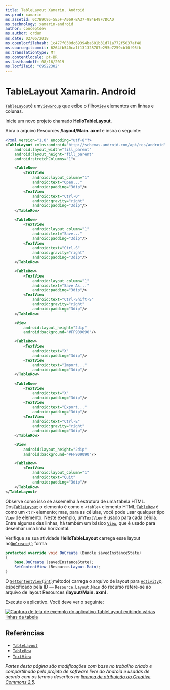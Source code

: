 ```yaml
---
title: TableLayout Xamarin. Android
ms.prod: xamarin
ms.assetid: 0C7B9C95-5E5F-A069-BA37-984E49F7DCAD
ms.technology: xamarin-android
author: conceptdev
ms.author: crdun
ms.date: 02/06/2018
ms.openlocfilehash: 1c477f030dc69394ba601b31d71a772f5037af48
ms.sourcegitcommit: 6264fb540ca1f131328707e295e7259cb10f95fb
ms.translationtype: MT
ms.contentlocale: pt-BR
ms.lasthandoff: 08/16/2019
ms.locfileid: "69522302"
---
```

# <a name="xamarinandroid-tablelayout"></a>TableLayout Xamarin. Android

[`TableLayout`](xref:Android.Widget.TableLayout)é um[`ViewGroup`](xref:Android.Views.ViewGroup)
que exibe o filho[`View`](xref:Android.Views.View)
elementos em linhas e colunas.

Inicie um novo projeto chamado **HelloTableLayout**.

Abra o arquivo Resources **/layout/Main. axml** e insira o seguinte:

```xml
<?xml version="1.0" encoding="utf-8"?>
<TableLayout xmlns:android="http://schemas.android.com/apk/res/android"
    android:layout_width="fill_parent"
    android:layout_height="fill_parent"
    android:stretchColumns="1">

    <TableRow>
        <TextView
            android:layout_column="1"
            android:text="Open..."
            android:padding="3dip"/>
        <TextView
            android:text="Ctrl-O"
            android:gravity="right"
            android:padding="3dip"/>
    </TableRow>

    <TableRow>
        <TextView
            android:layout_column="1"
            android:text="Save..."
            android:padding="3dip"/>
        <TextView
            android:text="Ctrl-S"
            android:gravity="right"
            android:padding="3dip"/>
    </TableRow>

    <TableRow>
        <TextView
            android:layout_column="1"
            android:text="Save As..."
            android:padding="3dip"/>
        <TextView
            android:text="Ctrl-Shift-S"
            android:gravity="right"
            android:padding="3dip"/>
    </TableRow>

    <View
        android:layout_height="2dip"
        android:background="#FF909090"/>

    <TableRow>
        <TextView
            android:text="X"
            android:padding="3dip"/>
        <TextView
            android:text="Import..."
            android:padding="3dip"/>
    </TableRow>

    <TableRow>
        <TextView
            android:text="X"
            android:padding="3dip"/>
        <TextView
            android:text="Export..."
            android:padding="3dip"/>
        <TextView
            android:text="Ctrl-E"
            android:gravity="right"
            android:padding="3dip"/>
    </TableRow>

    <View
        android:layout_height="2dip"
        android:background="#FF909090"/>

    <TableRow>
        <TextView
            android:layout_column="1"
            android:text="Quit"
            android:padding="3dip"/>
    </TableRow>
</TableLayout>
```

Observe como isso se assemelha à estrutura de uma tabela HTML. Dos[`TableLayout`](xref:Android.Widget.TableLayout)
o elemento é como o `<table>` elemento HTML;[`TableRow`](xref:Android.Widget.TableRow)
é como um `<tr>` elemento; mas, para as células, você pode usar qualquer tipo [`View`](xref:Android.Views.View) de elemento. Neste exemplo, um[`TextView`](xref:Android.Widget.TextView)
é usado para cada célula. Entre algumas das linhas, há também um básico [`View`](xref:Android.Views.View), que é usado para desenhar uma linha horizontal.

Verifique se sua atividade **HelloTableLayout** carrega esse layout no[`OnCreate()`](xref:Android.App.Activity.OnCreate*)
forma

```csharp
protected override void OnCreate (Bundle savedInstanceState)
{
    base.OnCreate (savedInstanceState);
    SetContentView (Resource.Layout.Main);
}
```

O [`SetContentView(int)`](xref:Android.App.Activity.SetContentView*)método) carrega o arquivo de layout para [`Activity`](xref:Android.App.Activity)o, especificado pela ID &mdash; `Resource.Layout.Main` do recurso refere-se ao arquivo de layout Resources **/layout/Main. axml** .

Execute o aplicativo. Você deve ver o seguinte:

[![Captura de tela de exemplo do aplicativo TableLayout exibindo várias linhas da tabela](table-layout-images/helloviews3.png)](table-layout-images/helloviews3.png#lightbox)



## <a name="references"></a>Referências

- [`TableLayout`](xref:Android.Widget.TableLayout)
- [`TableRow`](xref:Android.Widget.TableRow)
- [`TextView`](xref:Android.Widget.TextView)

_Partes desta página são modificações com base no trabalho criado e compartilhado pelo projeto de software livre do Android e usadas de acordo com os termos descritos na [licença de atribuição do Creative Commons 2,5](http://creativecommons.org/licenses/by/2.5/)._
